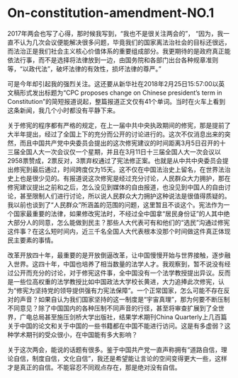 # On-constitution-amendment-NO.1

2017年两会也写了心得，那时候我写到，“我也不是很关注两会的”， “因为，我一直不认为几次会议便能解决很多问题，毕竟我们的国家离法治社会的目标还很远，而法治正是我们社会主义核心价值体系的重要组成部分。我更期待的是政府真正能依法行事，而不是选择将法律放到一边，由国务院和各部门出台各种规章准则等，“以政代法”，破坏法律的有效性，损坏法律的尊严。”

可是今年却引起我的强烈关注。这还要从新华社在2018年2月25日15:57:00以英文稿形式发出标题为“CPC proposes change on Chinese president’s term in Constitution”的简短报道说起，整篇报道正文仅有41个单词。当时在火车上看到这条新闻，我几个小时都没有平静下来。

关于修宪的程序都有严格的规定，在上一届中共中央执政期间的修宪，那是提前了大半年提出，经过了全国上下的充分而公开的讨论进行的。这次不仅消息出来的突然，而且中国共产党中央委员会提出的这次修宪建议的时间距离3月5日召开的十三届全国人大一次会议仅一个星期，并且在3月11日十三届全国人大一次会议以2958票赞成，2票反对，3票弃权通过了宪法修正案。也就是从中共中央委员会提出修宪到最后通过，时间跨度仅为15天。这不仅在中国法治史上留名，在世界法治史上也是很少见的。有报道说这次修宪是经过充分讨论，人民群众大力拥护，那在修宪建议提出之前和之后，怎么没见到媒体的自由报道，也没见到中国人的自由讨论，甚至限制人们进行讨论，所以说人民群众大力拥护这种说法是很值得质疑的。我以前也谈到了“人民群众”所涵盖的范围的问题，这里暂且不谈这个。宪法作为一个国家最重要的法律，如果修改宪法时，不经过全中国拿“居民身份证”的人其中绝大部分人的同意，怎么能做到民主？那些人大代表可有和他们的“选民”沟通过修宪这件事？在这么短时间内，近三千名全国人大代表根本没那个时间做这件真正体现民主要素的事情。

改革开放四十年，最重要的是开放倒逼改革，让中国慢慢开始与世界接触，逐步融入世界。这四十年，中国也培养了相当数量的法学人才。我观察到，暂不说没有经过公开而充分的讨论，对于修宪这件事，全中国没有一个法学教授提出异议。反而是一些位高权重的法学教授比如中国政法大学校长黄进，大力追捧此次修宪，认为“修宪为坚持党的领导提供强有力宪法保障”。一个正常国家，怎么可能不存在反对的声音？如果自认为我们国家坚持的这一制度是“宇宙真理”，那为何要不断压制不同意见？除了中国国内的各种压制不同声音的行径，甚至将审查扩展到了全世界，广电总局甚至施压剑桥大学出版社，结果学术期刊China Quarterly上几百篇关于中国的论文和关于中国的一些书籍都在中国不能进行访问。这是有多虚弱？这种学术期刊的受众很小，在中国能有多大影响？

关于这次两会，能说的话题有很多。鉴于中国共产党一直声称拥有“道路自信，理论自信，制度自信，文化自信”，我还是希望能让言论的空间变得更大一些，这样才是真正的自信。不能容忍不同观点存在，那是绝对没有自信。

